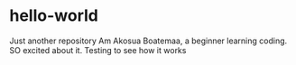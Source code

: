 # hello-world
Just another repository
Am Akosua Boatemaa, a beginner learning coding. SO excited about it.
Testing to see how it works
